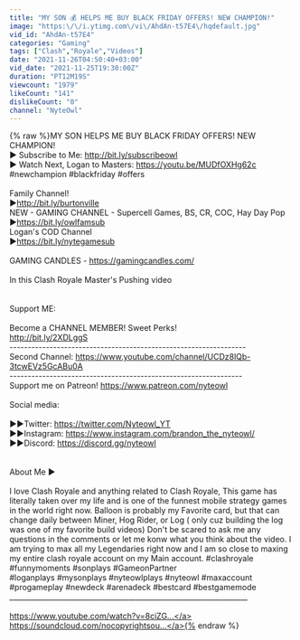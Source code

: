 ```yaml
---
title: "MY SON 💰 HELPS ME BUY BLACK FRIDAY OFFERS! NEW CHAMPION!"
image: "https:\/\/i.ytimg.com\/vi\/AhdAn-t57E4\/hqdefault.jpg"
vid_id: "AhdAn-t57E4"
categories: "Gaming"
tags: ["Clash","Royale","Videos"]
date: "2021-11-26T04:50:40+03:00"
vid_date: "2021-11-25T19:30:00Z"
duration: "PT12M19S"
viewcount: "1979"
likeCount: "141"
dislikeCount: "0"
channel: "NyteOwl"
---
```

{% raw %}MY SON HELPS ME BUY BLACK FRIDAY OFFERS! NEW CHAMPION!<br />► Subscribe to Me: <a rel="nofollow" target="blank" href="http://bit.ly/subscribeowl">http://bit.ly/subscribeowl</a><br />► Watch Next, Logan to Masters: <a rel="nofollow" target="blank" href="https://youtu.be/MUDfOXHg62c">https://youtu.be/MUDfOXHg62c</a><br />#newchampion #blackfriday #offers<br /><br />Family Channel!<br />►<a rel="nofollow" target="blank" href="http://bit.ly/burtonville">http://bit.ly/burtonville</a><br />NEW - GAMING CHANNEL - Supercell Games, BS, CR, COC, Hay Day Pop<br />►<a rel="nofollow" target="blank" href="https://bit.ly/owlfamsub">https://bit.ly/owlfamsub</a><br />Logan's COD Channel<br />►<a rel="nofollow" target="blank" href="https://bit.ly/nytegamesub">https://bit.ly/nytegamesub</a><br /><br />GAMING CANDLES - <a rel="nofollow" target="blank" href="https://gamingcandles.com/">https://gamingcandles.com/</a><br /><br />In this Clash Royale Master's Pushing video<br /><br /><br />Support ME:<br /><br />Become a CHANNEL MEMBER! Sweet Perks!<br /><a rel="nofollow" target="blank" href="http://bit.ly/2XDLggS">http://bit.ly/2XDLggS</a> <br />-----------------------------------------------------------------<br />Second Channel: <a rel="nofollow" target="blank" href="https://www.youtube.com/channel/UCDz8lQb-3tcwEVz5GcABu0A">https://www.youtube.com/channel/UCDz8lQb-3tcwEVz5GcABu0A</a><br />----------------------------------------------------------------<br />Support me on Patreon! <a rel="nofollow" target="blank" href="https://www.patreon.com/nyteowl">https://www.patreon.com/nyteowl</a><br /><br />Social media:<br /><br />►►Twitter: <a rel="nofollow" target="blank" href="https://twitter.com/Nyteowl_YT">https://twitter.com/Nyteowl_YT</a><br />►►Instagram: <a rel="nofollow" target="blank" href="https://www.instagram.com/brandon_the_nyteowl/">https://www.instagram.com/brandon_the_nyteowl/</a><br />►►Discord: <a rel="nofollow" target="blank" href="https://discord.gg/nyteowl">https://discord.gg/nyteowl</a><br /><br /><br />About Me ►<br /><br />I love Clash Royale and anything related to Clash Royale, This game has literally taken over my life and is one of the funnest mobile strategy games in the world right now. Balloon is probably my Favorite card, but that can change daily between Miner, Hog Rider, or Log ( only cuz building the log was one of my favorite build videos) Don't be scared to ask me any questions in the comments or let me konw what you think about the video. I am trying to max all my Legendaries right now and I am so close to maxing my entire clash royale account on my Main account.  #clashroyale #funnymoments #sonplays #GameonPartner<br /> #loganplays #mysonplays #nyteowlplays #nyteowl #maxaccount #progameplay #newdeck #arenadeck #bestcard #bestgamemode<br />__________________________________________________________________<br /><br /><a rel="nofollow" target="blank" href="https://www.youtube.com/watch?v=8ciZG...">https://www.youtube.com/watch?v=8ciZG...</a><br /><a rel="nofollow" target="blank" href="https://soundcloud.com/nocopyrightsou...">https://soundcloud.com/nocopyrightsou...</a>{% endraw %}
